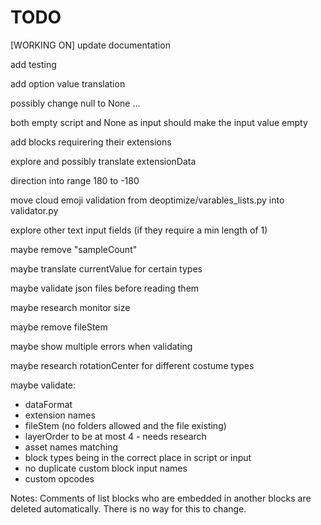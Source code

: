 # TODO

[WORKING ON] update documentation

add testing

add option value translation

possibly change null to None ...

both empty script and None as input should make the input value empty

add blocks requirering their extensions

explore and possibly translate extensionData

direction into range 180 to -180

move cloud emoji validation from deoptimize/varables_lists.py into validator.py

explore other text input fields (if they require a min length of 1)

maybe remove "sampleCount"

maybe translate currentValue for certain types

maybe validate json files before reading them

maybe research monitor size

maybe remove fileStem

maybe show multiple errors when validating

maybe research rotationCenter for different costume types

maybe validate:
- dataFormat
- extension names
- fileStem (no folders allowed and the file existing)
- layerOrder to be at most 4 - needs research 
- asset names matching
- block types being in the correct place in script or input
- no duplicate custom block input names
- custom opcodes

Notes:
    Comments of list blocks who are embedded in another blocks are deleted automatically. There is no way for this to change.
